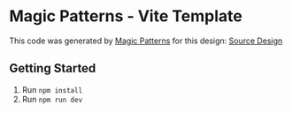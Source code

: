 # Magic Patterns - Vite Template

This code was generated by [Magic Patterns](https://magicpatterns.com) for this design: [Source Design](https://www.magicpatterns.com/c/wt8qe5a3gdv1bxdp3y3uqe)

## Getting Started

1. Run `npm install`
2. Run `npm run dev`
